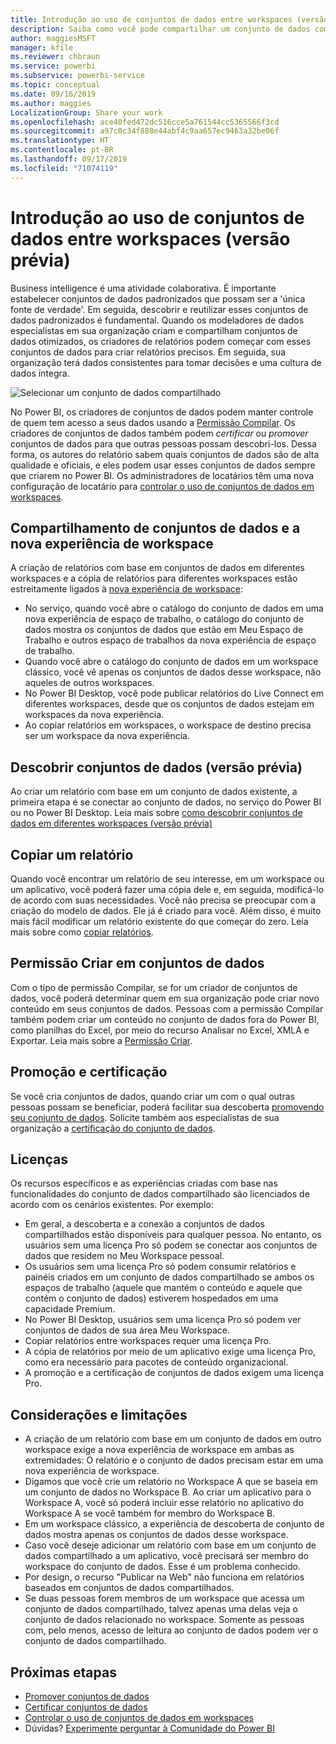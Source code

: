 ```yaml
---
title: Introdução ao uso de conjuntos de dados entre workspaces (versão prévia)
description: Saiba como você pode compartilhar um conjunto de dados com usuários em toda a organização. Em seguida, eles podem criar relatórios com base no conjunto de dados em seus próprios workspaces.
author: maggiesMSFT
manager: kfile
ms.reviewer: chbraun
ms.service: powerbi
ms.subservice: powerbi-service
ms.topic: conceptual
ms.date: 09/16/2019
ms.author: maggies
LocalizationGroup: Share your work
ms.openlocfilehash: ace40fed472dc516cce5a761544cc5365566f3cd
ms.sourcegitcommit: a97c0c34f888e44abf4c9aa657ec9463a32be06f
ms.translationtype: HT
ms.contentlocale: pt-BR
ms.lasthandoff: 09/17/2019
ms.locfileid: "71074119"
---
```

# <a name="intro-to-datasets-across-workspaces-preview"></a>Introdução ao uso de conjuntos de dados entre workspaces (versão prévia)

Business intelligence é uma atividade colaborativa. É importante estabelecer conjuntos de dados padronizados que possam ser a 'única fonte de verdade'. Em seguida, descobrir e reutilizar esses conjuntos de dados padronizados é fundamental. Quando os modeladores de dados especialistas em sua organização criam e compartilham conjuntos de dados otimizados, os criadores de relatórios podem começar com esses conjuntos de dados para criar relatórios precisos. Em seguida, sua organização terá dados consistentes para tomar decisões e uma cultura de dados íntegra.

![Selecionar um conjunto de dados compartilhado](media/service-datasets-across-workspaces/power-bi-select-shared-dataset.png)

No Power BI, os criadores de conjuntos de dados podem manter controle de quem tem acesso a seus dados usando a [Permissão Compilar](service-datasets-build-permissions.md#build-permissions-for-shared-datasets). Os criadores de conjuntos de dados também podem *certificar* ou *promover* conjuntos de dados para que outras pessoas possam descobri-los. Dessa forma, os autores do relatório sabem quais conjuntos de dados são de alta qualidade e oficiais, e eles podem usar esses conjuntos de dados sempre que criarem no Power BI. Os administradores de locatários têm uma nova configuração de locatário para [controlar o uso de conjuntos de dados em workspaces](service-datasets-admin-across-workspaces.md).

## <a name="dataset-sharing-and-the-new-workspace-experience"></a>Compartilhamento de conjuntos de dados e a nova experiência de workspace

A criação de relatórios com base em conjuntos de dados em diferentes workspaces e a cópia de relatórios para diferentes workspaces estão estreitamente ligados à [nova experiência de workspace](service-create-the-new-workspaces.md):

- No serviço, quando você abre o catálogo do conjunto de dados em uma nova experiência de espaço de trabalho, o catálogo do conjunto de dados mostra os conjuntos de dados que estão em Meu Espaço de Trabalho e outros espaço de trabalhos da nova experiência de espaço de trabalho. 
- Quando você abre o catálogo do conjunto de dados em um workspace clássico, você vê apenas os conjuntos de dados desse workspace, não aqueles de outros workspaces.
- No Power BI Desktop, você pode publicar relatórios do Live Connect em diferentes workspaces, desde que os conjuntos de dados estejam em workspaces da nova experiência.
- Ao copiar relatórios em workspaces, o workspace de destino precisa ser um workspace da nova experiência.

## <a name="discover-datasets-preview"></a>Descobrir conjuntos de dados (versão prévia)

Ao criar um relatório com base em um conjunto de dados existente, a primeira etapa é se conectar ao conjunto de dados, no serviço do Power BI ou no Power BI Desktop. Leia mais sobre [como descobrir conjuntos de dados em diferentes workspaces (versão prévia)](service-datasets-discover-across-workspaces.md)

## <a name="copy-a-report"></a>Copiar um relatório

Quando você encontrar um relatório de seu interesse, em um workspace ou um aplicativo, você poderá fazer uma cópia dele e, em seguida, modificá-lo de acordo com suas necessidades. Você não precisa se preocupar com a criação do modelo de dados. Ele já é criado para você. Além disso, é muito mais fácil modificar um relatório existente do que começar do zero. Leia mais sobre como [copiar relatórios](service-datasets-copy-reports.md).

## <a name="build-permission-for-datasets"></a>Permissão Criar em conjuntos de dados

Com o tipo de permissão Compilar, se for um criador de conjuntos de dados, você poderá determinar quem em sua organização pode criar novo conteúdo em seus conjuntos de dados. Pessoas com a permissão Compilar também podem criar um conteúdo no conjunto de dados fora do Power BI, como planilhas do Excel, por meio do recurso Analisar no Excel, XMLA e Exportar. Leia mais sobre a [Permissão Criar](service-datasets-build-permissions.md#build-permissions-for-shared-datasets).

## <a name="promotion-and-certification"></a>Promoção e certificação

Se você cria conjuntos de dados, quando criar um com o qual outras pessoas possam se beneficiar, poderá facilitar sua descoberta [promovendo seu conjunto de dados](service-datasets-promote.md). Solicite também aos especialistas de sua organização a [certificação do conjunto de dados](service-datasets-certify.md).

## <a name="licensing"></a>Licenças

Os recursos específicos e as experiências criadas com base nas funcionalidades do conjunto de dados compartilhado são licenciados de acordo com os cenários existentes. Por exemplo:

- Em geral, a descoberta e a conexão a conjuntos de dados compartilhados estão disponíveis para qualquer pessoa. No entanto, os usuários sem uma licença Pro só podem se conectar aos conjuntos de dados que residem no Meu Workspace pessoal.
- Os usuários sem uma licença Pro só podem consumir relatórios e painéis criados em um conjunto de dados compartilhado se ambos os espaços de trabalho (aquele que mantém o conteúdo e aquele que contém o conjunto de dados) estiverem hospedados em uma capacidade Premium.
- No Power BI Desktop, usuários sem uma licença Pro só podem ver conjuntos de dados de sua área Meu Workspace.
- Copiar relatórios entre workspaces requer uma licença Pro.
- A cópia de relatórios por meio de um aplicativo exige uma licença Pro, como era necessário para pacotes de conteúdo organizacional.
- A promoção e a certificação de conjuntos de dados exigem uma licença Pro.

## <a name="considerations-and-limitations"></a>Considerações e limitações

- A criação de um relatório com base em um conjunto de dados em outro workspace exige a nova experiência de workspace em ambas as extremidades: O relatório e o conjunto de dados precisam estar em uma nova experiência de workspace.
- Digamos que você crie um relatório no Workspace A que se baseia em um conjunto de dados no Workspace B. Ao criar um aplicativo para o Workspace A, você só poderá incluir esse relatório no aplicativo do Workspace A se você também for membro do Workspace B.
- Em um workspace clássico, a experiência de descoberta de conjunto de dados mostra apenas os conjuntos de dados desse workspace.
- Caso você deseje adicionar um relatório com base em um conjunto de dados compartilhado a um aplicativo, você precisará ser membro do workspace do conjunto de dados. Esse é um problema conhecido.
- Por design, o recurso "Publicar na Web" não funciona em relatórios baseados em conjuntos de dados compartilhados.
- Se duas pessoas forem membros de um workspace que acessa um conjunto de dados compartilhado, talvez apenas uma delas veja o conjunto de dados relacionado no workspace. Somente as pessoas com, pelo menos, acesso de leitura ao conjunto de dados podem ver o conjunto de dados compartilhado. 

## <a name="next-steps"></a>Próximas etapas

- [Promover conjuntos de dados](service-datasets-promote.md)
- [Certificar conjuntos de dados](service-datasets-certify.md)
- [Controlar o uso de conjuntos de dados em workspaces](service-datasets-admin-across-workspaces.md)
- Dúvidas? [Experimente perguntar à Comunidade do Power BI](http://community.powerbi.com/)
